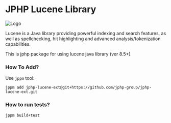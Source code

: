 # JPHP Lucene Library

![Logo](https://cdn.worldvectorlogo.com/logos/lucene.svg)

Lucene is a Java library providing powerful indexing and search features, as well as spellchecking, hit highlighting and advanced analysis/tokenization capabilities.

This is jphp package for using lucene java library (ver 8.5+)

### How To Add?

Use `jppm` tool:

```
jppm add jphp-lucene-ext@git+https://github.com/jphp-group/jphp-lucene-ext.git
```



### How to run tests?

```
jppm build+test
```
